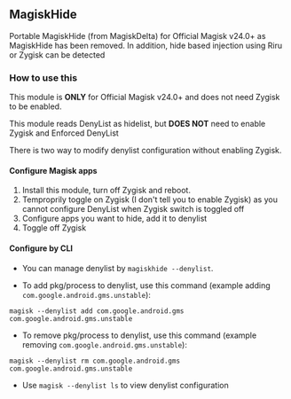 ## MagiskHide

Portable MagiskHide (from MagiskDelta) for Official Magisk v24.0+ as MagiskHide has been removed. In addition, hide based injection using Riru or Zygisk can be detected

### How to use this

This module is **ONLY** for Official Magisk v24.0+ and does not need Zygisk to be enabled.

This module reads DenyList as hidelist, but **DOES NOT** need to enable Zygisk and Enforced DenyList

There is two way to modify denylist configuration without enabling Zygisk.

#### Configure Magisk apps

1. Install this module, turn off Zygisk and reboot.
2. Temproprily toggle on Zygisk (I don't tell you to enable Zygisk) as you cannot configure DenyList when Zygisk switch is toggled off
3. Configure apps you want to hide, add it to denylist
4. Toggle off Zygisk

#### Configure by CLI

- You can manage denylist by `magiskhide --denylist`.


- To add pkg/process to denylist, use this command (example adding `com.google.android.gms.unstable`):

```
magisk --denylist add com.google.android.gms com.google.android.gms.unstable
```

- To remove pkg/process to denylist, use this command (example removing `com.google.android.gms.unstable`):

```
magisk --denylist rm com.google.android.gms com.google.android.gms.unstable
```

- Use `magisk --denylist ls` to view denylist configuration